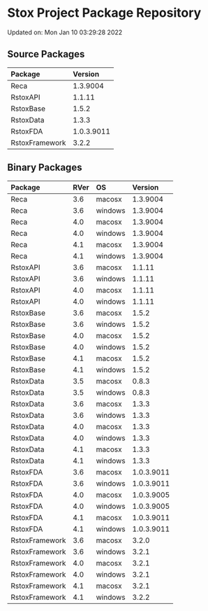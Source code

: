 # Stox Project Package Repository


Updated on: Mon Jan 10 03:29:28 2022
## Source Packages

|Package        |Version    |
|:--------------|:----------|
|Reca           |1.3.9004   |
|RstoxAPI       |1.1.11     |
|RstoxBase      |1.5.2      |
|RstoxData      |1.3.3      |
|RstoxFDA       |1.0.3.9011 |
|RstoxFramework |3.2.2      |

## Binary Packages

|Package        |RVer |OS      |Version    |
|:--------------|:----|:-------|:----------|
|Reca           |3.6  |macosx  |1.3.9004   |
|Reca           |3.6  |windows |1.3.9004   |
|Reca           |4.0  |macosx  |1.3.9004   |
|Reca           |4.0  |windows |1.3.9004   |
|Reca           |4.1  |macosx  |1.3.9004   |
|Reca           |4.1  |windows |1.3.9004   |
|RstoxAPI       |3.6  |macosx  |1.1.11     |
|RstoxAPI       |3.6  |windows |1.1.11     |
|RstoxAPI       |4.0  |macosx  |1.1.11     |
|RstoxAPI       |4.0  |windows |1.1.11     |
|RstoxBase      |3.6  |macosx  |1.5.2      |
|RstoxBase      |3.6  |windows |1.5.2      |
|RstoxBase      |4.0  |macosx  |1.5.2      |
|RstoxBase      |4.0  |windows |1.5.2      |
|RstoxBase      |4.1  |macosx  |1.5.2      |
|RstoxBase      |4.1  |windows |1.5.2      |
|RstoxData      |3.5  |macosx  |0.8.3      |
|RstoxData      |3.5  |windows |0.8.3      |
|RstoxData      |3.6  |macosx  |1.3.3      |
|RstoxData      |3.6  |windows |1.3.3      |
|RstoxData      |4.0  |macosx  |1.3.3      |
|RstoxData      |4.0  |windows |1.3.3      |
|RstoxData      |4.1  |macosx  |1.3.3      |
|RstoxData      |4.1  |windows |1.3.3      |
|RstoxFDA       |3.6  |macosx  |1.0.3.9011 |
|RstoxFDA       |3.6  |windows |1.0.3.9011 |
|RstoxFDA       |4.0  |macosx  |1.0.3.9005 |
|RstoxFDA       |4.0  |windows |1.0.3.9005 |
|RstoxFDA       |4.1  |macosx  |1.0.3.9011 |
|RstoxFDA       |4.1  |windows |1.0.3.9011 |
|RstoxFramework |3.6  |macosx  |3.2.0      |
|RstoxFramework |3.6  |windows |3.2.1      |
|RstoxFramework |4.0  |macosx  |3.2.1      |
|RstoxFramework |4.0  |windows |3.2.1      |
|RstoxFramework |4.1  |macosx  |3.2.1      |
|RstoxFramework |4.1  |windows |3.2.2      |
